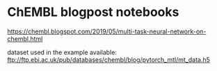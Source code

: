 # ChEMBL blogpost notebooks

https://chembl.blogspot.com/2019/05/multi-task-neural-network-on-chembl.html

dataset used in the example available: ftp://ftp.ebi.ac.uk/pub/databases/chembl/blog/pytorch_mtl/mt_data.h5